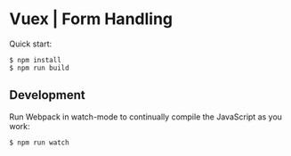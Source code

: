 # Vuex | Form Handling

Quick start:

```
$ npm install
$ npm run build
````

## Development

Run Webpack in watch-mode to continually compile the JavaScript as you work:

```
$ npm run watch
```
